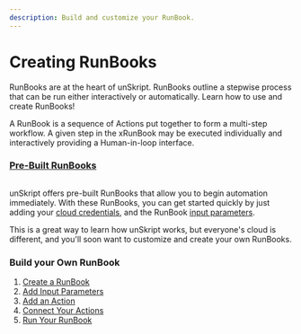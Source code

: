 ```yaml
---
description: Build and customize your RunBook.
---
```


# Creating RunBooks

RunBooks are at the heart of unSkript.  RunBooks outline a stepwise process that can be run either interactively or automatically.  Learn how to use and create RunBooks!



A RunBook is a sequence of Actions put together to form a multi-step workflow. A given step in the xRunBook may be executed individually and interactively providing a Human-in-loop interface.

### [Pre-Built RunBooks](./#pre-built-runbooks)

<figure><img src="https://img.shields.io/endpoint?url=https://raw.githubusercontent.com/unskript/Awesome-CloudOps-Automation/master/.github/images/runbookShield.json&#x26;style=for-the-badge" alt=""><figcaption></figcaption></figure>

unSkript offers pre-built RunBooks that allow you to begin automation immediately.  With these RunBooks, you can get started quickly by just adding your [cloud credentials](../connectors/), and the RunBook [input parameters](create-a-parameter.md).&#x20;

This is a great way to learn how unSkript works, but everyone's cloud is different, and you'll soon want to customize and create your own RunBooks.

### Build your Own RunBook

1. [Create a RunBook](create-a-xrunbook.md)
2. [Add Input Parameters](create-a-parameter.md)
3. [Add an Action](add-an-action.md)
4. [Connect Your Actions](connecting-actions.md)
5. [Run Your RunBook](running-xrunbooks/)







